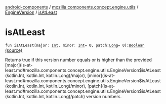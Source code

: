 [android-components](../../index.md) / [mozilla.components.concept.engine.utils](../index.md) / [EngineVersion](index.md) / [isAtLeast](./is-at-least.md)

# isAtLeast

`fun isAtLeast(major: `[`Int`](https://kotlinlang.org/api/latest/jvm/stdlib/kotlin/-int/index.html)`, minor: `[`Int`](https://kotlinlang.org/api/latest/jvm/stdlib/kotlin/-int/index.html)` = 0, patch: `[`Long`](https://kotlinlang.org/api/latest/jvm/stdlib/kotlin/-long/index.html)` = 0): `[`Boolean`](https://kotlinlang.org/api/latest/jvm/stdlib/kotlin/-boolean/index.html) [(source)](https://github.com/mozilla-mobile/android-components/blob/master/components/concept/engine/src/main/java/mozilla/components/concept/engine/utils/EngineVersion.kt#L40)

Returns true if this version number equals or is higher than the provided [major](is-at-least.md#mozilla.components.concept.engine.utils.EngineVersion$isAtLeast(kotlin.Int, kotlin.Int, kotlin.Long)/major), [minor](is-at-least.md#mozilla.components.concept.engine.utils.EngineVersion$isAtLeast(kotlin.Int, kotlin.Int, kotlin.Long)/minor), [patch](is-at-least.md#mozilla.components.concept.engine.utils.EngineVersion$isAtLeast(kotlin.Int, kotlin.Int, kotlin.Long)/patch) version
numbers.

